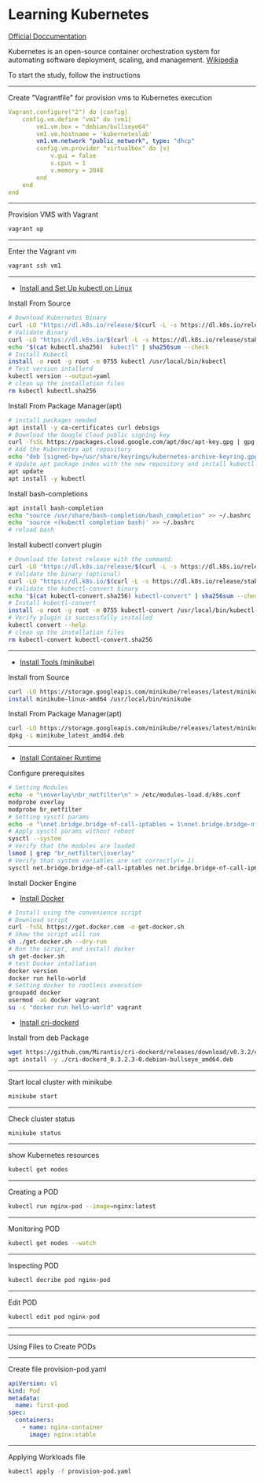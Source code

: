 # Learning Kubernetes

[Official Doccumentation](https://kubernetes.io/docs/home/)

Kubernetes is an open-source container orchestration system for automating software deployment, scaling, and management. [Wikipedia](https://en.wikipedia.org/wiki/Kubernetes)

To start the study, follow the instructions

---
Create "Vagrantfile" for provision vms to Kubernetes execution

```yaml
Vagrant.configure("2") do |config|
    config.vm.define "vm1" do |vm1|
        vm1.vm.box = "debian/bullseye64"
        vm1.vm.hostname = 'kuberneteslab'
        vm1.vm.network "public_network", type: "dhcp"
        config.vm.provider "virtualbox" do |v|
            v.gui = false
            v.cpus = 1
            v.memory = 2048
        end
    end
end
```

---
Provision VMS with Vagrant

```bash
vagrant up
```

---
Enter the Vagrant vm

```bash
vagrant ssh vm1
```

---

- [Install and Set Up kubectl on Linux](https://kubernetes.io/docs/tasks/tools/install-kubectl-linux/)

Install From Source

```bash
# Download Kubernetes Binary
curl -LO "https://dl.k8s.io/release/$(curl -L -s https://dl.k8s.io/release/stable.txt)/bin/linux/amd64/kubectl"
# Validate Binary
curl -LO "https://dl.k8s.io/$(curl -L -s https://dl.k8s.io/release/stable.txt)/bin/linux/amd64/kubectl.sha256"
echo "$(cat kubectl.sha256)  kubectl" | sha256sum --check
# Install Kubectl
install -o root -g root -m 0755 kubectl /usr/local/bin/kubectl
# Test version intallerd
kubectl version --output=yaml
# clean up the installation files
rm kubectl kubectl.sha256
```

Install From Package Manager(apt)

```bash
# install packages needed
apt install -y ca-certificates curl debsigs
# Download the Google Cloud public signing key
curl -fsSL https://packages.cloud.google.com/apt/doc/apt-key.gpg | gpg --dearmor -o /usr/share/keyrings/kubernetes-archive-keyring.gpg
# Add the Kubernetes apt repository
echo "deb [signed-by=/usr/share/keyrings/kubernetes-archive-keyring.gpg] https://apt.kubernetes.io/ kubernetes-xenial main" > /etc/apt/sources.list.d/kubernetes.list
# Update apt package index with the new repository and install kubectl
apt update
apt install -y kubectl
```

Install bash-completions

```bash
apt install bash-completion
echo "source /usr/share/bash-completion/bash_completion" >> ~/.bashrc
echo 'source <(kubectl completion bash)' >> ~/.bashrc
# reload bash
```

Install kubectl convert plugin

```bash
# Download the latest release with the command:
curl -LO "https://dl.k8s.io/release/$(curl -L -s https://dl.k8s.io/release/stable.txt)/bin/linux/amd64/kubectl-convert"
# Validate the binary (optional)
curl -LO "https://dl.k8s.io/$(curl -L -s https://dl.k8s.io/release/stable.txt)/bin/linux/amd64/kubectl-convert.sha256"
# Validate the kubectl-convert binary
echo "$(cat kubectl-convert.sha256) kubectl-convert" | sha256sum --check
# Install kubectl-convert
install -o root -g root -m 0755 kubectl-convert /usr/local/bin/kubectl-convert
# Verify plugin is successfully installed
kubectl convert --help
# clean up the installation files
rm kubectl-convert kubectl-convert.sha256
```

---

- [Install Tools (minikube)](https://minikube.sigs.k8s.io/docs/start/)

Install from Source

```bash
curl -LO https://storage.googleapis.com/minikube/releases/latest/minikube-linux-amd64
install minikube-linux-amd64 /usr/local/bin/minikube
```

Install From Package Manager(apt)

```bash
curl -LO https://storage.googleapis.com/minikube/releases/latest/minikube_latest_amd64.deb
dpkg -i minikube_latest_amd64.deb
```

---

- [Install Container Runtime](https://kubernetes.io/docs/setup/production-environment/container-runtimes/)

Configure prerequisites

```bash
# Setting Modules
echo -e "\noverlay\nbr_netfilter\n" > /etc/modules-load.d/k8s.conf
modprobe overlay
modprobe br_netfilter
# Setting sysctl params
echo -e "\nnet.bridge.bridge-nf-call-iptables = 1\nnet.bridge.bridge-nf-call-ip6tables = 1\nnet.ipv4.ip_forward = 1\n" > /etc/sysctl.d/k8s.conf
# Apply sysctl params without reboot
sysctl --system
# Verify that the modules are loaded
lsmod | grep "br_netfilter\|overlay"
# Verify that system variables are set correctly(= 1)
sysctl net.bridge.bridge-nf-call-iptables net.bridge.bridge-nf-call-ip6tables net.ipv4.ip_forward
```

Install Docker Engine

- [Install Docker](https://docs.docker.com/engine/install/debian/)

```bash
# Install using the convenience script
# Download script
curl -fsSL https://get.docker.com -o get-docker.sh
# Show the script will run
sh ./get-docker.sh --dry-run
# Run the script, and install docker
sh get-docker.sh
# test Docker intallation
docker version
docker run hello-world
# Setting docker to rootless execution
groupadd docker
usermod -aG docker vagrant
su -c "docker run hello-world" vagrant
```

- [Install cri-dockerd](https://github.com/Mirantis/cri-dockerd)

Install from deb Package

```bash
wget https://github.com/Mirantis/cri-dockerd/releases/download/v0.3.2/cri-dockerd_0.3.2.3-0.debian-bullseye_amd64.deb
apt install -y ./cri-dockerd_0.3.2.3-0.debian-bullseye_amd64.deb
```

---
Start local cluster with minikube

```bash
minikube start
```

---
Check cluster status

```bash
minikube status
```

---
show Kubernetes resources

```bash
kubectl get nodes 
```

---
Creating a POD

```bash
kubectl run nginx-pod --image=nginx:latest
```

---
Monitoring POD

```bash
kubectl get nodes --watch
```

---
Inspecting POD

```bash
kubectl decribe pod nginx-pod
```

---
Edit POD

```bash
kubectl edit pod nginx-pod
```

---
---

Using Files to Create PODs

---
Create file provision-pod.yaml

```yaml
apiVersion: v1
kind: Pod
metadata:
  name: first-pod
spec:
  containers:
    - name: nginx-container
      image: nginx:stable
```

---
Applying Workloads file

```bash
kubectl apply -f provision-pod.yaml
```
